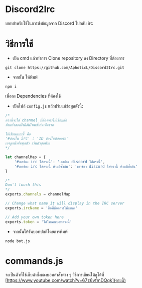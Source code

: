 # Discord2Irc

บอทสำหรับใช้ในการส่งข้อมูลจาก Discord ไปกลับ irc

# วิธีการใช้

* เปิด cmd แล้วทำการ Clone repository ลง Directory ที่ต้องการ
```git
git clone https://github.com/AphoticL/Discord2Irc.git
```
* จากนั้น ให้พิมพ์
```
npm i
```
เพื่อลง Dependencies ที่ต้องใช้

* เปิดไฟล์ `config.js` แล้วปรับแก้ข้อมูลดังนี้:
```js
/* 
ตรงนี้จะใส่ channel ที่ต้องการให้เชื่อมต่อ
ห้ามทั้งสองฝั่งมีอันไหนซ้ำกันเด็ดขาด

ให้เขียนแบบนี้ คือ
'#ช่องใน irc' : 'ID ช่องในดิสคอร์ด'
เอาลูกน้ำคั่นทุกตัว เว้นตัวสุดท้าย
*/

let channelMap = {
    '#เอาช่อง irc ใส่ตรงนี้': 'เอาช่อง discord ใส่ตรงนี้',
    '#เอาช่อง irc ใส่ตรงนี้ ห้ามมีซ้ำกัน': 'เอาช่อง discord ใส่ตรงนี้ ห้ามมีซ้ำกัน'
}

/*
Don't touch this
*/
exports.channels = channelMap

// Change what name it will display in the IRC server
exports.ircName = 'ชื่อที่ต้องการให้แสดง'

// Add your own token here
exports.token = 'ใส่โทเคนบอทตรงนี้'
```
* จากนั้นให้รันบอทปกติโดยการพิมพ์
```
node bot.js
```

# commands.js
จะเป็นตัวที่ใช้เก็บคำสั่งของบอทคำสั่งต่าง ๆ วิธีการเขียนให้ดูได้ที่ [https://www.youtube.com/watch?v=67z6vfmDQqk](ตรงนี้)
